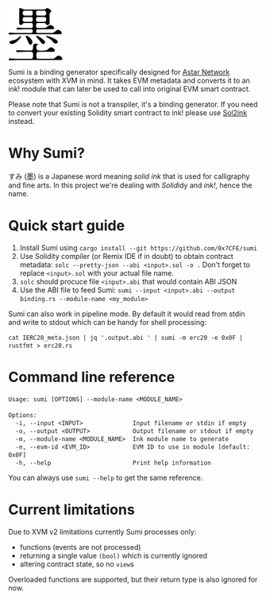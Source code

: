 <img src="media/sumi.png" align="center"/>

Sumi is a binding generator specifically designed for [Astar Network](https://astar.network) ecosystem with XVM in mind. It takes EVM metadata and converts it to an ink! module that can later be used to call into original EVM smart contract.

Please note that Sumi is not a transpiler, it's a binding generator. If you need to convert your existing Solidity smart contract to ink! please use [Sol2ink](https://github.com/Supercolony-net/sol2ink) instead.

# Why Sumi?

すみ (墨) is a Japanese word meaning *solid ink* that is used for calligraphy and fine arts. In this project we're dealing with *Solid*idy and *ink!*, hence the name.

# Quick start guide

1. Install Sumi using `cargo install --git https://github.com/0x7CFE/sumi`
2. Use Solidity compiler (or Remix IDE if in doubt) to obtain contract metadata: `solc --pretty-json --abi <input>.sol -o .` Don't forget to replace `<input>.sol` with your actual file name.
3. `solc` should procuce file `<input>.abi` that would contain ABI JSON
4. Use the ABI file to feed Sumi: `sumi --input <input>.abi --output binding.rs --module-name <my_module>`

Sumi can also work in pipeline mode. By default it would read from stdin and write to stdout which can be handy for shell processing:

    cat IERC20_meta.json | jq '.output.abi ' | sumi -m erc20 -e 0x0F | rustfmt > erc20.rs

# Command line reference

    Usage: sumi [OPTIONS] --module-name <MODULE_NAME>
    
    Options:
      -i, --input <INPUT>              Input filename or stdin if empty
      -o, --output <OUTPUT>            Output filename or stdout if empty
      -m, --module-name <MODULE_NAME>  Ink module name to generate
      -e, --evm-id <EVM_ID>            EVM ID to use in module [default: 0x0F]
      -h, --help                       Print help information

You can always use `sumi --help` to get the same reference.

# Current limitations

Due to XVM v2 limitations currently Sumi processes only:
- functions (events are not processed)
- returning a single value `(bool)` which is currently ignored
- altering contract state, so no `view`s

Overloaded functions are supported, but their return type is also ignored for now.
